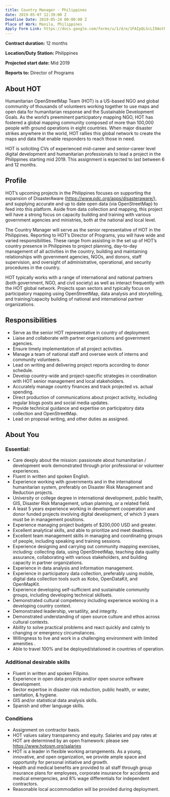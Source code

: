 ```yaml
---
title: Country Manager - Philippines
date: 2019-05-07 12:39:00 Z
Deadline Date: 2019-05-24 00:00:00 Z
Place of Work: Manila, Philippines
Apply Form Link: https://docs.google.com/forms/u/1/d/e/1FAIpQLScLI9Aotk_MsNA-skFdRwAfShysxolQeixu7ogvP2dEm_K8Sw/viewform
---
```


**Contract duration:** 12 months

**Location/Duty Station:** Philippines

**Projected start date:** Mid 2019

**Reports to:** Director of Programs

## About HOT

Humanitarian OpenStreetMap Team (HOT) is a US-based NGO and global community of thousands of volunteers working together to use maps and open data for humanitarian response and the Sustainable Development Goals. As the world’s preeminent participatory mapping NGO, HOT has fostered a global mapping community composed of more than 100,000 people with ground operations in eight countries. When major disaster strikes anywhere in the world, HOT rallies this global network to create the maps and data that enable responders to reach those in need.

HOT is soliciting CVs of experienced mid-career and senior-career level digital development and humanitarian professionals to lead a project in the Philippines starting mid 2019. This assignment is expected to last between 6 and 12 months.
 
## Profile

HOT’s upcoming projects in the Philippines focuses on supporting the expansion of DisasterAware (https://www.pdc.org/apps/disasteraware/), and supplying accurate and up to date open data (via OpenStreetMap) to feed into this platform. Aside from data collection and mapping, this project will have a strong focus on capacity building and training with various government agencies and ministries, both at the national and local level.

The Country Manager will serve as the senior representative of HOT in the Philippines. Reporting to HOT’s Director of Programs, you will have wide and varied responsibilities. These range from assisting in the set up of HOT’s country presence in Philippines to project planning, day-to-day management of all activities in the country, building  and maintaining relationships with government agencies, NGOs, and donors, staff supervision, and oversight of administrative, operational, and security procedures in the country.

HOT typically works with a range of international and national partners (both government, NGO, and civil society) as well as interact frequently with the HOT global network. Projects span sectors and typically focus on participatory mapping using OpenStreetMap, data analysis and storytelling, and training/capacity building of national and international partner organizations.

 
## Responsibilities
* Serve as the senior HOT representative in country of deployment.
* Liaise and collaborate with partner organizations and government agencies.
* Ensure timely implementation of all project activities.
* Manage a team of national staff and oversee work of interns and community volunteers.
* Lead on writing and delivering project reports according to donor schedule.
* Develop country-wide and project-specific strategies in coordination with HOT senior management and local stakeholders.
* Accurately manage country finances and track projected vs. actual spending.
* Direct production of communications about project activity, including regular blogs posts and social media updates.
* Provide technical guidance and expertise on participatory data collection and OpenStreetMap.
* Lead on proposal writing, and other duties as assigned.

## About You
### Essential:
* Care deeply about the mission: passionate about humanitarian / development work demonstrated through prior professional or volunteer experiences.
* Fluent in written and spoken English.
* Experience working with governments and in the international humanitarian system, preferably on Disaster Risk Management and Reduction projects.
* University or college degree in international development, public health, GIS, Disaster Risk Management, urban planning, or a related field.
* A least 5 years experience working in development cooperation and donor funded projects involving digital development, of which 3 years must be in management positions.
* Experience managing project budgets of $200,000 USD and greater.
* Excellent analytical skills, and able to prioritize and meet deadlines.
* Excellent team management skills in managing and coordinating groups of people, including speaking and training sessions.
* Experience designing and carrying out community mapping exercises, including: collecting data, using OpenStreetMap, teaching data quality assurance, collaborating with various stakeholders, and building capacity in partner organizations.
* Experience in data analysis and information management.
* Experience in participatory data collection, preferably using mobile, digital data collection tools such as Kobo, OpenDataKit, and OpenMapKit.
* Experience developing self-sufficient and sustainable community groups, including developing technical skillsets.
* Demonstrated cultural competency including experience working in a developing country context.
* Demonstrated leadership, versatility, and integrity.
* Demonstrated understanding of open source culture and ethos across cultural contexts.
* Ability to solve practical problems and react quickly and calmly to changing or emergency circumstances.
* Willingness to live and work in a challenging environment with limited amenities .
* Able to travel 100% and be deployed/stationed in countries of operation.

### Additional desirable skills

* Fluent in written and spoken Filipino.
* Experience in open data projects and/or open source software development.
* Sector expertise in disaster risk reduction, public health, or water, sanitation, & hygiene.
* GIS and/or statistical data analysis skills.
* Spanish and other language skills.

### Conditions
* Assignment on contractor basis. 
* HOT values salary transparency and equity. Salaries and pay rates at HOT are determined by an open framework: please see https://www.hotosm.org/salaries 
* HOT is a leader in flexible working arrangements. As a young, innovative, and open organization, we provide ample space and opportunity for personal initiative and growth.
* Health and medical benefits are provided to all staff through group insurance plans for employees, corporate insurance for accidents and medical emergencies, and 8% wage differentials for independent contractors.
* Reasonable local accommodation will be provided during deployment.
